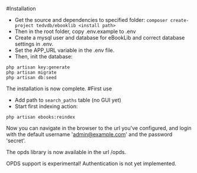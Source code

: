 #Installation
- Get the source and dependencies to specified folder:
```composer create-project tedvdb/ebooklib <install path>```
- Then in the root folder, copy .env.example to .env
- Create a mysql user and database for eBookLib and correct database settings in .env.
- Set the APP_URL variable in the .env file.
- Then, init the database:
```
php artisan key:generate
php artisan migrate
php artisan db:seed
```
The installation is now complete.
#First use
- Add path to ```search_paths``` table (no GUI yet)
- Start first indexing action:
```
php artisan ebooks:reindex
```

Now you can navigate in the browser to the url you've configured, and login with the default username 'admin@example.com' and the password 'secret'.

The opds library is now available in the url <url>/opds.

OPDS support is experimental! Authentication is not yet implemented.